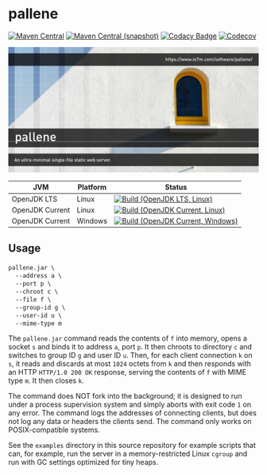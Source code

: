 pallene
===

[![Maven Central](https://img.shields.io/maven-central/v/com.io7m.pallene/com.io7m.pallene.svg?style=flat-square)](http://search.maven.org/#search%7Cga%7C1%7Cg%3A%22com.io7m.pallene%22)
[![Maven Central (snapshot)](https://img.shields.io/nexus/s/https/oss.sonatype.org/com.io7m.pallene/com.io7m.pallene.svg?style=flat-square)](https://oss.sonatype.org/content/repositories/snapshots/com/io7m/pallene/)
[![Codacy Badge](https://img.shields.io/codacy/grade/6589f45ce9894044b13940a85aaf555c.svg?style=flat-square)](https://www.codacy.com/app/github_79/pallene?utm_source=github.com&amp;utm_medium=referral&amp;utm_content=io7m/pallene&amp;utm_campaign=Badge_Grade)
[![Codecov](https://img.shields.io/codecov/c/github/io7m/pallene.svg?style=flat-square)](https://codecov.io/gh/io7m/pallene)

![pallene](./src/site/resources/pallene.jpg?raw=true)

| JVM             | Platform | Status |
|-----------------|----------|--------|
| OpenJDK LTS     | Linux    | [![Build (OpenJDK LTS, Linux)](https://img.shields.io/github/workflow/status/io7m/pallene/main-openjdk_lts-linux)](https://github.com/io7m/pallene/actions?query=workflow%3Amain-openjdk_lts-linux) |
| OpenJDK Current | Linux    | [![Build (OpenJDK Current, Linux)](https://img.shields.io/github/workflow/status/io7m/pallene/main-openjdk_current-linux)](https://github.com/io7m/pallene/actions?query=workflow%3Amain-openjdk_current-linux)
| OpenJDK Current | Windows  | [![Build (OpenJDK Current, Windows)](https://img.shields.io/github/workflow/status/io7m/pallene/main-openjdk_current-windows)](https://github.com/io7m/pallene/actions?query=workflow%3Amain-openjdk_current-windows)

## Usage

```
pallene.jar \
  --address a \
  --port p \
  --chroot c \
  --file f \
  --group-id g \
  --user-id u \
  --mime-type m
```

The `pallene.jar` command reads the contents of `f` into memory, opens
a socket `s` and binds it to address `a`, port `p`. It then chroots
to directory `c` and switches to group ID `g` and user ID `u`. Then,
for each client connection `k` on `s`, it reads and discards at most
`1024` octets from `k` and then responds with an HTTP `HTTP/1.0 200
OK` response, serving the contents of `f` with MIME type `m`. It then
closes `k`.

The command does NOT fork into the background; it is designed to run
under a process supervision system and simply aborts with exit code
`1` on any error. The command logs the addresses of connecting clients,
but does not log any data or headers the clients send. The command only
works on POSIX-compatible systems.

See the `examples` directory in this source repository for example
scripts that can, for example, run the server in a memory-restricted
Linux `cgroup` and run with GC settings optimized for tiny heaps.


